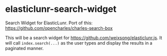 # elasticlunr-search-widget
Search Widget for ElasticLunr. Port of this: https://github.com/opencharles/charles-search-box

This will be a search widget for https://github.com/weixsong/elasticlunr.js. It will call ``index.search(...)`` as the user types and display the results in a paginated manner.
